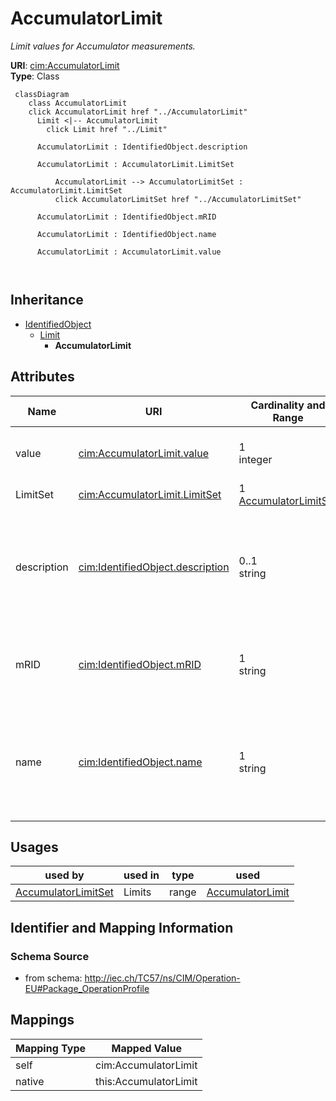 # AccumulatorLimit


_Limit values for Accumulator measurements._





**URI**: [cim:AccumulatorLimit](http://iec.ch/TC57/CIM100#AccumulatorLimit)<br />
**Type**: Class




```mermaid
 classDiagram
    class AccumulatorLimit
    click AccumulatorLimit href "../AccumulatorLimit"
      Limit <|-- AccumulatorLimit
        click Limit href "../Limit"
      
      AccumulatorLimit : IdentifiedObject.description
        
      AccumulatorLimit : AccumulatorLimit.LimitSet
        
          AccumulatorLimit --> AccumulatorLimitSet : AccumulatorLimit.LimitSet
          click AccumulatorLimitSet href "../AccumulatorLimitSet"
        
      AccumulatorLimit : IdentifiedObject.mRID
        
      AccumulatorLimit : IdentifiedObject.name
        
      AccumulatorLimit : AccumulatorLimit.value
        
      
```





## Inheritance
* [IdentifiedObject](IdentifiedObject.md)
    * [Limit](Limit.md)
        * **AccumulatorLimit**



## Attributes


| Name | URI | Cardinality and Range | Description | Inheritance |
| ---  | --- | --- | --- | --- |
| value | [cim:AccumulatorLimit.value](http://iec.ch/TC57/CIM100#AccumulatorLimit.value) | 1 <br />  integer  | The value to supervise against | direct |
| LimitSet | [cim:AccumulatorLimit.LimitSet](http://iec.ch/TC57/CIM100#AccumulatorLimit.LimitSet) | 1 <br />  [AccumulatorLimitSet](AccumulatorLimitSet.md)  | The set of limits | direct |
| description | [cim:IdentifiedObject.description](http://iec.ch/TC57/CIM100#IdentifiedObject.description) | 0..1 <br />  string  | The description is a free human readable text describing or naming the object | [IdentifiedObject](IdentifiedObject.md) |
| mRID | [cim:IdentifiedObject.mRID](http://iec.ch/TC57/CIM100#IdentifiedObject.mRID) | 1 <br />  string  | Master resource identifier issued by a model authority | [IdentifiedObject](IdentifiedObject.md) |
| name | [cim:IdentifiedObject.name](http://iec.ch/TC57/CIM100#IdentifiedObject.name) | 1 <br />  string  | The name is any free human readable and possibly non unique text naming the o... | [IdentifiedObject](IdentifiedObject.md) |





## Usages

| used by | used in | type | used |
| ---  | --- | --- | --- |
| [AccumulatorLimitSet](AccumulatorLimitSet.md) | Limits | range | [AccumulatorLimit](AccumulatorLimit.md) |






## Identifier and Mapping Information







### Schema Source


* from schema: http://iec.ch/TC57/ns/CIM/Operation-EU#Package_OperationProfile





## Mappings

| Mapping Type | Mapped Value |
| ---  | ---  |
| self | cim:AccumulatorLimit |
| native | this:AccumulatorLimit |




